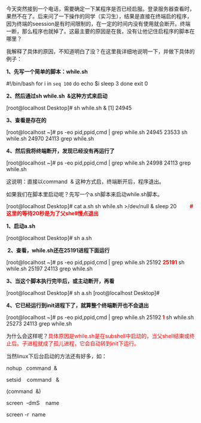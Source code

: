 <!--
author: beebol
date: 2013-08-09 22:56:23
title: 【shell】linux在在脚本后台运行程序和直接在终端后台启的不同
tags: init,Linux,shell
category: Linux,Shell
status: publish
summary: 今天突然接到一个电话，需要确定一下某程序是否已经启服。登录服务器查看时，果然不在了。后来问了一下操作的同学（实习生），结果是直接在终端启的程序，因为终端的seession是有时间限制的，在一定的时间内没有使用就会断开。终端一断，那么程序也就掉了。这最主要的原因是在我，没有让他记住
-->

今天突然接到一个电话，需要确定一下某程序是否已经启服。登录服务器查看时，果然不在了。后来问了一下操作的同学（实习生），结果是直接在终端启的程序，因为终端的seession是有时间限制的，在一定的时间内没有使用就会断开。终端一断，那么程序也就掉了。这最主要的原因是在我，没有让他记住启程序的脚本在哪里？

我解释了具体的原因，不知道明白了没？在这里我详细地说明一下，并做下具体的例子：

<strong>1、先写一个简单的脚本：while.sh</strong>

#!/bin/bash
for i in `seq 100`
do
echo $i
sleep 3
done
exit 0

<strong>2、然后通过sh while.sh  &amp;这种方式来启动</strong>

[root@localhost Desktop]# sh while.sh &amp;
[1] 24945

<strong>3、查看是存在的</strong>

[root@localhost ~]# ps -eo pid,ppid,cmd | grep while.sh
24945 23533 sh while.sh
24970 24113 grep while.sh

<strong>4、然后我将终端断开，发现已经没有再运行了</strong>

[root@localhost ~]# ps -eo pid,ppid,cmd | grep while.sh
24998 24113 grep while.sh

这说明：直接以command  &amp; 这种方式启，终端断开后，程序退出。

如果我们在脚本里启动呢？先写一个a.sh脚本来启动while.sh脚本。

[root@localhost Desktop]# cat a.sh
sh while.sh &gt;/dev/null &amp;
sleep 20         <span style="color: #ff0000;"><strong>#这里的等待20秒是为了父shell慢点退出</strong></span>

<strong>1、启动a.sh </strong>

[root@localhost Desktop]# sh a.sh

<strong> 2、查看，while.sh还在25191进程下面运行</strong>

[root@localhost ~]# ps -eo pid,ppid,cmd | grep while.sh
25192 <span style="color: #ff0000;"><strong>25191</strong></span> sh while.sh
25197 24113 grep while.sh

<strong>3、当这个脚本执行完毕后，或主动断开，再看</strong>

[root@localhost Desktop]# sh a.sh
[root@localhost Desktop]#

<strong>4、它已经运行到init进程下了，就算整个终端断开也不会退出</strong>

[root@localhost ~]# ps -eo pid,ppid,cmd | grep while.sh
25192<span style="color: #ff0000;"><strong> 1</strong> </span>sh while.sh
25273 24113 grep while.sh

为什么会这样呢？<span style="color: #ff0000;">具体原因是while.sh是在subshell中启动的，当父shell结束或终止后。子进程就成了孤儿进程，它会自动转到init下运行。</span>

当然linux下后台启动的方法还有好多，如：

nohup   command  &amp;

setsid    command   &amp;

(command  &amp;)

screen  -dmS    name

screen -r  name

&nbsp;

&nbsp;